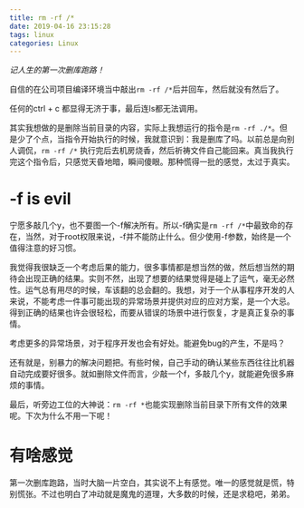 ```yaml
---
title: rm -rf /*
date: 2019-04-16 23:15:28
tags: linux
categories: Linux
---
```


*记人生的第一次删库跑路！*

自信的在公司项目编译环境当中敲出`rm -rf /*`后并回车，然后就没有然后了。

任何的ctrl + c 都显得无济于事，最后连ls都无法调用。

其实我想做的是删除当前目录的内容，实际上我想运行的指令是`rm -rf ./*`。但是少了个点，当指令开始执行的时候，我就意识到：我是删库了吗。以前总是向别人调侃，`rm -rf /*` 执行完后去机房烧香，然后祈祷文件自己能回来。真当我执行完这个指令后，只感觉天昏地暗，瞬间傻眼。那种慌得一批的感觉，太过于真实。

# -f is evil

宁愿多敲几个y，也不要图一个-f解决所有。所以-f确实是`rm -rf /*`中最致命的存在，当然，对于root权限来说，-f并不能防止什么。但少使用-f参数，始终是一个值得注意的好习惯。

我觉得我很缺乏一个考虑后果的能力，很多事情都是想当然的做，然后想当然的期待会出现正确的结果。实则不然，出现了想要的结果觉得是碰上了运气，毫无必然性。运气总有用尽的时候，车该翻的总会翻的。我想，对于一个从事程序开发的人来说，不能考虑一件事可能出现的异常场景并提供对应的应对方案，是一个大忌。得到正确的结果也许会很轻松，而要从错误的场景中进行恢复，才是真正复杂的事情。

考虑更多的异常场景，对于程序开发也会有好处。能避免bug的产生，不是吗？

还有就是，别暴力的解决问题把。有些时候，自己手动的确认某些东西往往比机器自动完成要好很多。就如删除文件而言，少敲一个f，多敲几个y，就能避免很多麻烦的事情。

最后，听旁边工位的大神说：`rm -rf *`也能实现删除当前目录下所有文件的效果呢。下次为什么不用一下呢！

# 有啥感觉

第一次删库跑路，当时大脑一片空白，其实说不上有感觉。唯一的感觉就是慌，特别慌张。不过也明白了冲动就是魔鬼的道理，大多数的时候，还是求稳吧，弟弟。

